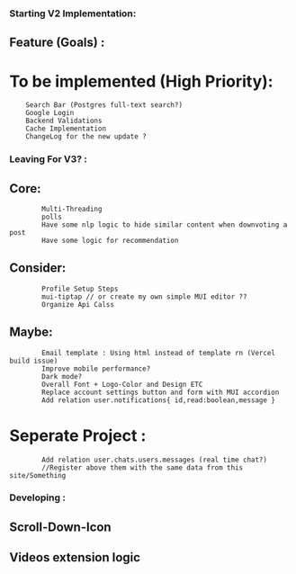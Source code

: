### Starting V2 Implementation:
## Feature (Goals) : 
#	To be implemented (High Priority):
		Search Bar (Postgres full-text search?)
		Google Login
		Backend Validations
		Cache Implementation
		ChangeLog for the new update ?

###	Leaving For V3? :
##		Core:
			Multi-Threading
			polls
			Have some nlp logic to hide similar content when downvoting a post
			Have some logic for recommendation
##		Consider:
			Profile Setup Steps
			mui-tiptap // or create my own simple MUI editor ??
			Organize Api Calss
##		Maybe:
			Email template : Using html instead of template rn (Vercel build issue)
			Improve mobile performance?
			Dark mode?
			Overall Font + Logo-Color and Design ETC
			Replace account settings button and form with MUI accordion
			Add relation user.notifications{ id,read:boolean,message }

#	Seperate Project :
			Add relation user.chats.users.messages (real time chat?)
			//Register above them with the same data from this site/Something


### Developing :
##    Scroll-Down-Icon
##	  Videos extension logic
	
